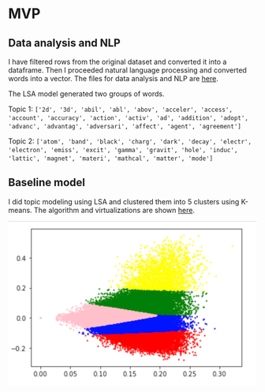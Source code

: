 # MVP

## Data analysis and NLP

I have filtered rows from the original dataset and converted it into
a dataframe. Then I proceeded natural language processing and converted
words into a vector. The files for data analysis and NLP are [here](/data_processing).

The LSA model generated two groups of words.

Topic 1: ```['2d', '3d', 'abil', 'abl', 'abov', 'acceler', 'access', 'account', 'accuracy', 'action', 'activ', 'ad', 'addition', 'adopt', 'advanc', 'advantag', 'adversari', 'affect', 'agent', 'agreement']```

Topic 2: ```['atom', 'band', 'black', 'charg', 'dark', 'decay', 'electr', 'electron', 'emiss', 'excit', 'gamma', 'gravit', 'hole', 'induc', 'lattic', 'magnet', 'materi', 'mathcal', 'matter', 'mode']```

## Baseline model

I did topic modeling using LSA and clustered them into 5 clusters using
K-means. The algorithm and virtualizations are shown [here](/model/baseline.ipynb).

<img src='../imgs/baseline_clusters.png' style='width=50px' />
